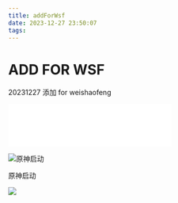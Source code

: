 ```yaml
---
title: addForWsf
date: 2023-12-27 23:50:07
tags:
---
```


# ADD FOR WSF

20231227 添加 for    weishaofeng



<iframe frameborder="no" border="0" marginwidth="0" marginheight="0" width=330 height=86 src="//music.163.com/outchain/player?type=2&id=1818031620&auto=1&height=66"></iframe>



![原神启动](https://pic4.zhimg.com/v2-8cef595598da1133dcadb559004ac71f_r.jpg)

原神启动

![](https://pic1.zhimg.com/v2-04ee8efe4af0d87270954cace439e72c_r.jpg)



